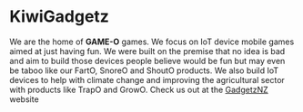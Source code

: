 # KiwiGadgetz 
We are the home of **GAME-O** games. We focus on IoT device mobile games aimed at just having fun. We were built on the premise that no idea is bad and aim to build those devices people believe would be fun but may even be taboo like our FartO, SnoreO and ShoutO products. We also build IoT devices to help with climate change and improving the agricultural sector with products like TrapO and GrowO.
Check us out at the [GadgetzNZ](https://sites.google.com/d/1SewpmoP7R-Lk6M03MIDply5z622_l8We/p/1FJJJWe9Q0LWf8J_ALGjA-Dain7-CMOsf/edit) website
